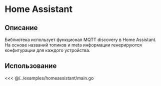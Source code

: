 # Home Assistant

## Описание

Библиотека использует функционал MQTT discovery в Home Assistant. На основе названий топиков и meta информации генерируются конфигурации для каждого устройства.

## Использование

<<< @/../examples/homeassistant/main.go